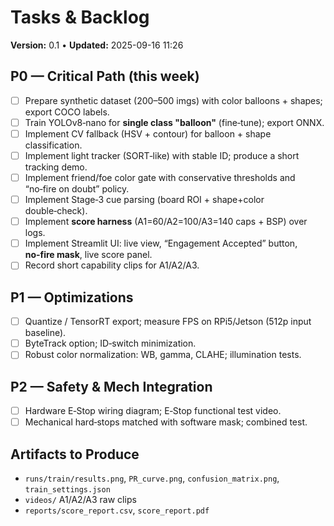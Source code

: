 # Tasks & Backlog
**Version:** 0.1 • **Updated:** 2025-09-16 11:26

## P0 — Critical Path (this week)
- [ ] Prepare synthetic dataset (200–500 imgs) with color balloons + shapes; export COCO labels.
- [ ] Train YOLOv8‑nano for **single class "balloon"** (fine‑tune); export ONNX.
- [ ] Implement CV fallback (HSV + contour) for balloon + shape classification.
- [ ] Implement light tracker (SORT‑like) with stable ID; produce a short tracking demo.
- [ ] Implement friend/foe color gate with conservative thresholds and “no‑fire on doubt” policy.
- [ ] Implement Stage‑3 cue parsing (board ROI + shape+color double‑check).
- [ ] Implement **score harness** (A1=60/A2=100/A3=140 caps + BSP) over logs.
- [ ] Implement Streamlit UI: live view, “Engagement Accepted” button, **no‑fire mask**, live score panel.
- [ ] Record short capability clips for A1/A2/A3.

## P1 — Optimizations
- [ ] Quantize / TensorRT export; measure FPS on RPi5/Jetson (512p input baseline).
- [ ] ByteTrack option; ID‑switch minimization.
- [ ] Robust color normalization: WB, gamma, CLAHE; illumination tests.

## P2 — Safety & Mech Integration
- [ ] Hardware E‑Stop wiring diagram; E‑Stop functional test video.
- [ ] Mechanical hard‑stops matched with software mask; combined test.

## Artifacts to Produce
- `runs/train/results.png`, `PR_curve.png`, `confusion_matrix.png`, `train_settings.json`
- `videos/` A1/A2/A3 raw clips
- `reports/score_report.csv`, `score_report.pdf`

